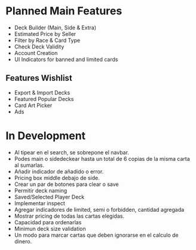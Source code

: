 # Planned Main Features

- Deck Builder (Main, Side & Extra)
- Estimated Price by Seller
- Filter by Race & Card Type
- Check Deck Validity
- Account Creation
- UI Indicators for banned and limited cards

## Features Wishlist

- Export & Import Decks
- Featured Popular Decks
- Card Art Picker
- Ads

# In Development

- Al tipear en el search, se sobrepone el navbar.
- Podes main o sidedeckear hasta un total de 6 copias de la misma carta al sumarlas.
- Añadir indicador de añadido o error.
- Pricing box middle debajo de side.
- Crear un par de botones para clear o save
- Permitir deck naming
- Saved/Selected Player Deck
- Implementar inspect
- Agregar indicadores de limited, semi o forbidden, cantidad agregada
- Mostrar pricing de todas las cartas elegidas.
- Capacidad para ordenarlas
- Minimun deck size validation
- Un modo para marcar cartas que deben ignorarse en el calculo de dinero.
